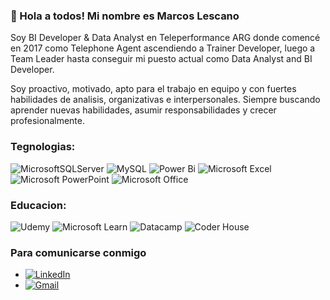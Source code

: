 ### 👋 Hola a todos! Mi nombre es Marcos Lescano 

<!--
**MarcosJavierLescano/MarcosJavierLescano** is a ✨ _special_ ✨ repository because its `README.md` (this file) appears on your GitHub profile. -->

Soy BI Developer & Data Analyst en Teleperformance ARG donde comencé en 2017 como Telephone Agent ascendiendo a Trainer Developer, luego a Team Leader hasta conseguir mi puesto actual como Data Analyst and BI Developer.

Soy proactivo, motivado, apto para el trabajo en equipo y con fuertes habilidades de analisis, organizativas e interpersonales. Siempre buscando aprender nuevas habilidades, asumir responsabilidades y crecer profesionalmente.

### Tegnologias:

![MicrosoftSQLServer](https://img.shields.io/badge/Microsoft%20SQL%20Server-CC2927?style=for-the-badge&logo=microsoft%20sql%20server&logoColor=white)
![MySQL](https://img.shields.io/badge/mysql-%2300f.svg?style=for-the-badge&logo=mysql&logoColor=white)
![Power Bi](https://img.shields.io/badge/power_bi-F2C811?style=for-the-badge&logo=powerbi&logoColor=black)
![Microsoft Excel](https://img.shields.io/badge/Microsoft_Excel-217346?style=for-the-badge&logo=microsoft-excel&logoColor=white)
![Microsoft PowerPoint](https://img.shields.io/badge/Microsoft_PowerPoint-B7472A?style=for-the-badge&logo=microsoft-powerpoint&logoColor=white)
![Microsoft Office](https://img.shields.io/badge/Microsoft_Office-D83B01?style=for-the-badge&logo=microsoft-office&logoColor=white)

### Educacion:
![Udemy](https://img.shields.io/badge/Udemy-A435F0?style=for-the-badge&logo=Udemy&logoColor=white)
![Microsoft Learn](https://img.shields.io/badge/Microsoft_Learn-258ffa?style=for-the-badge&logo=microsoft&logoColor=white)
![Datacamp](https://img.shields.io/badge/Datacamp-05192D?style=for-the-badge&logo=datacamp&logoColor=03E860)
![Coder House](https://img.shields.io/badge/Coder_House-101010?style=for-the-badge&logo=coder-house&logoColor=101010)


### Para comunicarse conmigo
- [![LinkedIn](https://img.shields.io/badge/linkedin-%230077B5.svg?style=for-the-badge&logo=linkedin&logoColor=white)](https://www.linkedin.com/in/marcos-javier-lescano-061b5a21b/)
- [![Gmail](https://img.shields.io/badge/Gmail-D14836?style=for-the-badge&logo=gmail&logoColor=white)](mjl1091@gmail.com)
